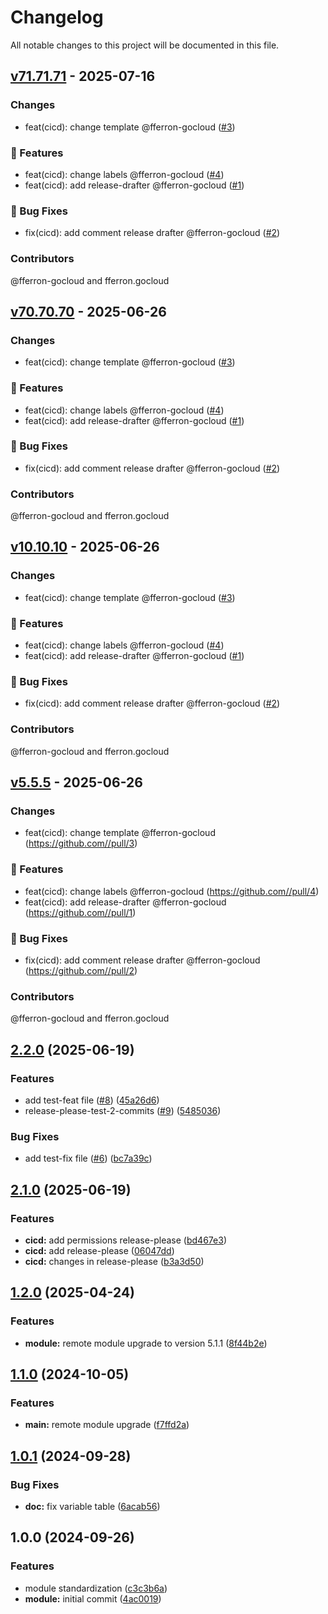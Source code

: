 # Changelog

All notable changes to this project will be documented in this file.

## [v71.71.71](https://github.com/gocloudLa/terraform-aws-first-module/compare/v70.70.70...v71.71.71) - 2025-07-16

### Changes

- feat(cicd): change template @fferron-gocloud ([#3](https://github.com/gocloudLa/terraform-aws-first-module/pull/3))

### 🚀 Features

- feat(cicd): change labels @fferron-gocloud ([#4](https://github.com/gocloudLa/terraform-aws-first-module/pull/4))
- feat(cicd): add release-drafter @fferron-gocloud ([#1](https://github.com/gocloudLa/terraform-aws-first-module/pull/1))

### 🐛 Bug Fixes

- fix(cicd): add comment release drafter @fferron-gocloud ([#2](https://github.com/gocloudLa/terraform-aws-first-module/pull/2))

### Contributors

@fferron-gocloud and fferron.gocloud

## [v70.70.70](https://github.com/gocloudLa/terraform-aws-first-module/compare/v10.10.10...v70.70.70) - 2025-06-26

### Changes

- feat(cicd): change template @fferron-gocloud ([#3](https://github.com/gocloudLa/terraform-aws-first-module/pull/3))

### 🚀 Features

- feat(cicd): change labels @fferron-gocloud ([#4](https://github.com/gocloudLa/terraform-aws-first-module/pull/4))
- feat(cicd): add release-drafter @fferron-gocloud ([#1](https://github.com/gocloudLa/terraform-aws-first-module/pull/1))

### 🐛 Bug Fixes

- fix(cicd): add comment release drafter @fferron-gocloud ([#2](https://github.com/gocloudLa/terraform-aws-first-module/pull/2))

### Contributors

@fferron-gocloud and fferron.gocloud

## [v10.10.10](https://github.com/gocloudLa/terraform-aws-first-module/compare/v5.5.5...v10.10.10) - 2025-06-26

### Changes

- feat(cicd): change template @fferron-gocloud ([#3](https://github.com//pull/3))

### 🚀 Features

- feat(cicd): change labels @fferron-gocloud ([#4](https://github.com//pull/4))
- feat(cicd): add release-drafter @fferron-gocloud ([#1](https://github.com//pull/1))

### 🐛 Bug Fixes

- fix(cicd): add comment release drafter @fferron-gocloud ([#2](https://github.com//pull/2))

### Contributors

@fferron-gocloud and fferron.gocloud

## [v5.5.5](https://github.com/gocloudLa/terraform-aws-first-module/compare/v2.2.0...v5.5.5) - 2025-06-26

### Changes

- feat(cicd): change template @fferron-gocloud (https://github.com//pull/3)

### 🚀 Features

- feat(cicd): change labels @fferron-gocloud (https://github.com//pull/4)
- feat(cicd): add release-drafter @fferron-gocloud (https://github.com//pull/1)

### 🐛 Bug Fixes

- fix(cicd): add comment release drafter @fferron-gocloud (https://github.com//pull/2)

### Contributors

@fferron-gocloud and fferron.gocloud

## [2.2.0](https://github.com/gocloudLa/terraform-aws-first-module/compare/v2.1.0...v2.2.0) (2025-06-19)

### Features

* add test-feat file ([#8](https://github.com/gocloudLa/terraform-aws-first-module/issues/8)) ([45a26d6](https://github.com/gocloudLa/terraform-aws-first-module/commit/45a26d6ee4da21418257e3c8a3b20542b882add5))
* release-please-test-2-commits ([#9](https://github.com/gocloudLa/terraform-aws-first-module/issues/9)) ([5485036](https://github.com/gocloudLa/terraform-aws-first-module/commit/54850366d4b0fb8cb5241902df61ac81286c1377))

### Bug Fixes

* add test-fix file ([#6](https://github.com/gocloudLa/terraform-aws-first-module/issues/6)) ([bc7a39c](https://github.com/gocloudLa/terraform-aws-first-module/commit/bc7a39c7ffde272091f8400e336e8dd1fe56f78f))

## [2.1.0](https://github.com/gocloudLa/terraform-aws-first-module/compare/v2.0.0...v2.1.0) (2025-06-19)

### Features

* **cicd:** add permissions release-please ([bd467e3](https://github.com/gocloudLa/terraform-aws-first-module/commit/bd467e3c8902991be68d60f6f6ad75af169ab11e))
* **cicd:** add release-please ([06047dd](https://github.com/gocloudLa/terraform-aws-first-module/commit/06047dd7215780e9e0297219e1641deb070de4f9))
* **cicd:** changes in release-please ([b3a3d50](https://github.com/gocloudLa/terraform-aws-first-module/commit/b3a3d50e5481b8a3a94522511eea481a17e01391))

## [1.2.0](https://gitlab.com/espinlabs/gocloud/infrastructure-engine/global-modules/foundation/modules/aws/wrapper_acm/compare/v1.1.0...v1.2.0) (2025-04-24)

### Features

* **module:** remote module upgrade to version 5.1.1 ([8f44b2e](https://github.com/gocloudLa/terraform-aws-first-module/commit/8f44b2e6868aa0b72d537000c88e9cbee85e21e5))

## [1.1.0](https://github.com/gocloudLa/terraform-aws-first-module/compare/v1.0.1...v1.1.0) (2024-10-05)

### Features

* **main:** remote module upgrade ([f7ffd2a](https://github.com/gocloudLa/terraform-aws-first-module/commit/f7ffd2a2690e63d17e982e49c2c0f8efe18eafc8))

## [1.0.1](https://github.com/gocloudLa/terraform-aws-first-module/compare/v1.0.0...v1.0.1) (2024-09-28)

### Bug Fixes

* **doc:** fix variable table ([6acab56](https://github.com/gocloudLa/terraform-aws-first-module/commit/6acab56174be2f4131c5c60cb1eb56cdc2a85521))

## 1.0.0 (2024-09-26)

### Features

* module standardization ([c3c3b6a](https://github.com/gocloudLa/terraform-aws-first-module/commit/c3c3b6a5893f28c5d95522c6b2fd23092366abb2))
* **module:** initial commit ([4ac0019](https://github.com/gocloudLa/terraform-aws-first-module/commit/4ac0019e3d52d9bc4ae49cdf003a930fd77e38b6))
